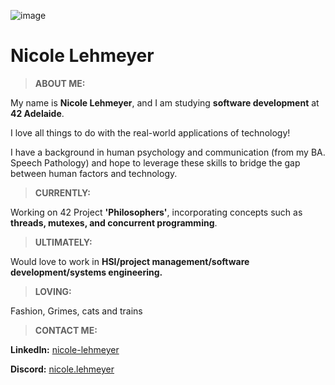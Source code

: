 ![image](./gitbanner.gif "IMAGE")

# Nicole Lehmeyer

>**ABOUT ME:**

My name is **Nicole Lehmeyer**, and I am studying **software development** at **42 Adelaide**.

I love all things to do with the real-world applications of technology!

I have a background in human psychology and communication \(from my BA. Speech Pathology\) and hope to leverage these skills to bridge the gap between human factors and technology.
<br>
>**CURRENTLY:**

Working on 42 Project **'Philosophers'**, incorporating concepts such as **threads, mutexes, and concurrent programming**.


>**ULTIMATELY:**

Would love to work in **HSI/project management/software development/systems engineering.**


>**LOVING:**

Fashion, Grimes, cats and trains


>**CONTACT ME:**

**LinkedIn:** [nicole-lehmeyer](https://www.linkedin.com/in/nicole-lehmeyer/)

**Discord:**  [nicole.lehmeyer](https://discordapp.com/users/1107446949344448543/)
